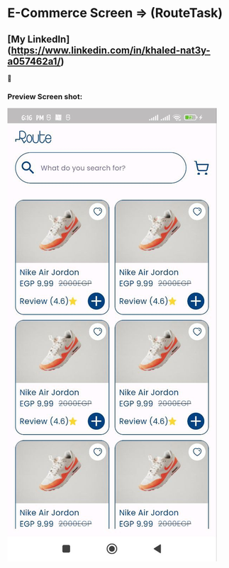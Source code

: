 # E-Commerce Screen => (RouteTask)
## [My LinkedIn] (https://www.linkedin.com/in/khaled-nat3y-a057462a1/)
💙
### Preview Screen shot:
![preview img](assets/images/e-commerce-screenShot(1).jpg)

